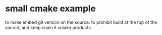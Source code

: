 # small cmake example

to make embed git version on the source.
to prohibit build at the top of the source, and keep claen it cmake products.
